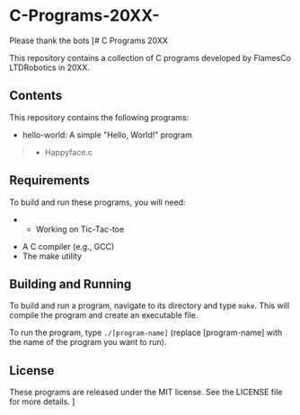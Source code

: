 # C-Programs-20XX-
Please thank the bots 
[# C Programs 20XX

This repository contains a collection of C programs developed by FlamesCo LTDRobotics in 20XX.

## Contents


This repository contains the following programs:

- hello-world: A simple "Hello, World!" program
 > * Happyface.c
## Requirements

To build and run these programs, you will need:
* - Working on Tic-Tac-toe 

- A C compiler (e.g., GCC)
- The make utility

## Building and Running

To build and run a program, navigate to its directory and type `make`. This will compile the program and create an executable file.

To run the program, type `./[program-name]` (replace [program-name] with the name of the program you want to run).

## License

These programs are released under the MIT license. See the LICENSE file for more details.
]
